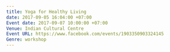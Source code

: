 ```yaml
---
title: Yoga for Healthy Living
date: 2017-09-05 16:04:00 +07:00
Event date: 2017-09-07 10:00:00 +07:00
Venue: Indian Cultural Centre
Event URL: https://www.facebook.com/events/1903350903324145
Genre: workshop
---
```


